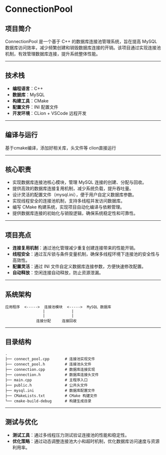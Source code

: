 # ConnectionPool

## 项目简介
ConnectionPool 是一个基于 C++ 的数据库连接池管理系统，旨在提高 MySQL 数据库访问效率，减少频繁创建和销毁数据库连接的开销。该项目通过实现连接池机制，有效管理数据库连接，提升系统整体性能。

---

## 技术栈
- **编程语言**：C++  
- **数据库**：MySQL  
- **构建工具**：CMake  
- **配置文件**：INI 配置文件  
- **开发环境**：CLion + VSCode 远程开发  

---

## 编译与运行
基于cmake编译，添加好相关库，头文件等
clion直接运行


---

## 核心职责
- 实现数据库连接池核心模块，管理 MySQL 连接的创建、分配与回收。  
- 提供高效的数据库连接复用机制，减少系统负载，提升吞吐量。  
- 设计灵活的配置文件（mysql.ini），便于用户自定义数据库参数。  
- 实现线程安全的连接池机制，支持多线程并发访问数据库。  
- 编写 CMake 构建系统，实现项目自动化编译与依赖管理。  
- 提供数据库连接的初始化与销毁逻辑，确保系统稳定性和可靠性。  

---

## 项目亮点
- **连接复用机制**：通过池化管理减少重复创建连接带来的性能开销。  
- **线程安全**：通过互斥锁与条件变量机制，确保多线程环境下连接池的安全性与高效性。  
- **配置灵活**：通过 INI 文件自定义数据库连接参数，方便快速修改配置。  
- **自动释放**：空闲连接自动释放，防止资源泄漏。  

---

## 系统架构
```
应用程序  <----->  连接池模块  <----->  MySQL 数据库
                 |            |
                 |            |
              连接分配     连接回收
```

---

## 目录结构
```
.
├── connect_pool.cpp       # 连接池实现文件
├── connect_pool.h         # 连接池头文件
├── connection.cpp         # 数据库连接实现
├── connection.h           # 数据库连接头文件
├── main.cpp               # 主程序入口
├── public.h               # 公共头文件
├── mysql.ini              # 数据库配置文件
├── CMakeLists.txt         # CMake 构建文件
└── cmake-build-debug      # 构建生成目录
```

---

## 测试与优化
- **测试工具**：通过多线程压力测试验证连接池的性能和稳定性。  
- **优化策略**：通过动态调整连接池大小和超时机制，优化数据库访问速度与资源利用率。  
